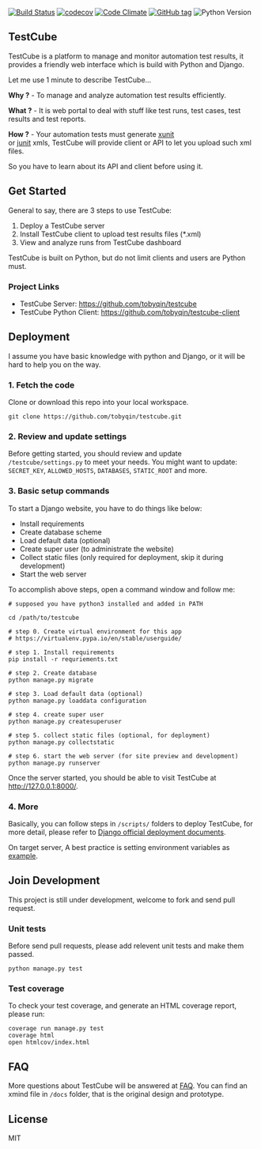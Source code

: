 [![Build Status](https://img.shields.io/travis/tobyqin/testcube.svg)](https://travis-ci.org/tobyqin/testcube) 
[![codecov](https://codecov.io/gh/tobyqin/testcube/branch/master/graph/badge.svg)](https://codecov.io/gh/tobyqin/testcube)
[![Code Climate](https://img.shields.io/codeclimate/github/tobyqin/testcube.svg)](https://codeclimate.com/github/tobyqin/testcube)
[![GitHub tag](https://img.shields.io/github/tag/tobyqin/testcube.svg)](https://github.com/tobyqin/testcube/releases) 
![Python Version](https://img.shields.io/badge/python-3.5-green.svg)

## TestCube

TestCube is a platform to manage and monitor automation test results, it provides a friendly web interface which is build with Python and Django.

Let me use 1 minute to describe TestCube...

**Why ?** - To manage and analyze automation test results efficiently.

**What ?** - It is web portal to deal with stuff like test runs, test cases, test results and test reports.

**How ?** - Your automation tests must generate [xunit](http://reflex.gforge.inria.fr/xunit.html#xunitReport)  
or [junit](http://llg.cubic.org/docs/junit/) xmls, TestCube will provide client or API to let you upload such xml files.

So you have to learn about its API and client before using it.


## Get Started

General to say, there are 3 steps to use TestCube:

1. Deploy a TestCube server
2. Install TestCube client to upload test results files (*.xml)
3. View and analyze runs from TestCube dashboard

TestCube is built on Python, but do not limit clients and users are Python must.

### Project Links

- TestCube Server: https://github.com/tobyqin/testcube
- TestCube Python Client: https://github.com/tobyqin/testcube-client

## Deployment

I assume you have basic knowledge with python and Django, or it will be hard to help you on the way.

### 1. Fetch the code
Clone or download this repo into your local workspace.
```
git clone https://github.com/tobyqin/testcube.git
```

### 2. Review and update settings
Before getting started, you should review and update `/testcube/settings.py` to meet your needs. You might want to update: `SECRET_KEY`, `ALLOWED_HOSTS`, `DATABASES`, `STATIC_ROOT` and more.

### 3. Basic setup commands

To start a Django website, you have to do  things like below:
- Install requirements
- Create database scheme
- Load default data (optional)
- Create super user (to administrate the website)
- Collect static files (only required for deployment, skip it during development)
- Start the web server

To accomplish above steps, open a command window and follow me:

```shell
# supposed you have python3 installed and added in PATH

cd /path/to/testcube

# step 0. Create virtual environment for this app
# https://virtualenv.pypa.io/en/stable/userguide/

# step 1. Install requirements
pip install -r requriements.txt

# step 2. Create database
python manage.py migrate

# step 3. Load default data (optional)
python manage.py loaddata configuration

# step 4. create super user
python manage.py createsuperuser

# step 5. collect static files (optional, for deployment)
python manage.py collectstatic

# step 6. start the web server (for site preview and development)
python manage.py runserver
```

Once the server started, you should be able to visit TestCube at http://127.0.0.1:8000/. 

### 4. More

Basically, you can follow steps in `/scripts/` folders to deploy TestCube, for more detail, 
please refer to [Django official deployment documents](https://docs.djangoproject.com/en/1.11/howto/deployment/).

On target server, A best practice is setting environment variables as [example](/env.example).

## Join Development

This project is still under development, welcome to fork and send pull request.

### Unit tests

Before send pull requests, please add relevent unit tests and make them passed.

```
python manage.py test
```

### Test coverage

To check your test coverage, and generate an HTML coverage report, please run:
```
coverage run manage.py test
coverage html
open htmlcov/index.html
```

## FAQ

More questions about TestCube will be answered at  [FAQ](/testcube/static/docs/faq.md). 
You can find an xmind file in `/docs` folder, that is the original design and prototype.

## License

MIT
